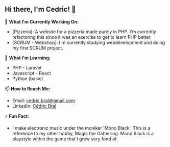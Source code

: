 ## Hi there, I'm Cedric! 👋

🔭 **What I'm Currently Working On:**
- [Pizzeria]: A website for a pizzeria made purely in PHP. I'm currently refactoring this since it was an exercise to get to learn PHP better.
- [SCRUM - Webshop]: I'm currently studying webdevelopment and doing my first SCRUM project.

🌱 **What I'm Learning:**
- PHP - Laravel
- Javascript - React
- Python (basic)

📫 **How to Reach Me:**
- Email: cedric.bral@gmail.com
- LinkedIn: [Cédric Bral]([https://www.linkedin.com/in/your-profile/](https://www.linkedin.com/in/cedric-bral-6b5b72324/))

⚡ **Fun Fact:**
- I make electronic music under the moniker 'Mono Black'. This is a reference to my other hobby, Magic the Gathering. Mono Black is a playstyle within the game that I grew very fond of.
